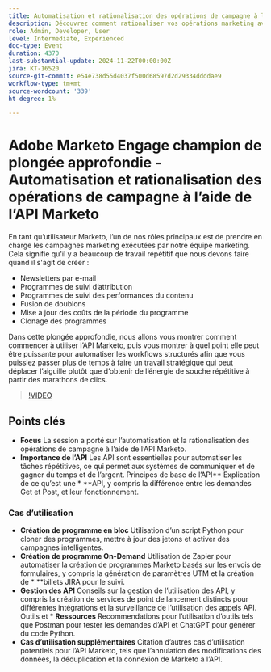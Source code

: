 ```yaml
---
title: Automatisation et rationalisation des opérations de campagne à l’aide de l’API Marketo
description: Découvrez comment rationaliser vos opérations marketing avec l’API Marketo dans cette présentation approfondie. Nous vous montrerons comment automatiser les tâches répétitives, telles que la création de newsletters par e-mail, de programmes de suivi, la fusion de doublons, la mise à jour des coûts du programme et les programmes de clonage, afin que vous puissiez vous concentrer sur les initiatives stratégiques.
role: Admin, Developer, User
level: Intermediate, Experienced
doc-type: Event
duration: 4370
last-substantial-update: 2024-11-22T00:00:00Z
jira: KT-16520
source-git-commit: e54e738d55d4037f500d68597d2d29334ddddae9
workflow-type: tm+mt
source-wordcount: '339'
ht-degree: 1%

---
```



# Adobe Marketo Engage champion de plongée approfondie - Automatisation et rationalisation des opérations de campagne à l’aide de l’API Marketo

En tant qu’utilisateur Marketo, l’un de nos rôles principaux est de prendre en charge les campagnes marketing exécutées par notre équipe marketing. Cela signifie qu&#39;il y a beaucoup de travail répétitif que nous devons faire quand il s&#39;agit de créer :

* Newsletters par e-mail
* Programmes de suivi d’attribution
* Programmes de suivi des performances du contenu
* Fusion de doublons
* Mise à jour des coûts de la période du programme
* Clonage des programmes

Dans cette plongée approfondie, nous allons vous montrer comment commencer à utiliser l’API Marketo, puis vous montrer à quel point elle peut être puissante pour automatiser les workflows structurés afin que vous puissiez passer plus de temps à faire un travail stratégique qui peut déplacer l’aiguille plutôt que d’obtenir de l’énergie de souche répétitive à partir des marathons de clics.

>[!VIDEO](https://video.tv.adobe.com/v/3440396/?learn=on&enablevpops)

## Points clés

* **Focus** La session a porté sur l’automatisation et la rationalisation des opérations de campagne à l’aide de l’API Marketo.
* **Importance de l’API** Les API sont essentielles pour automatiser les tâches répétitives, ce qui permet aux systèmes de communiquer et de gagner du temps et de l’argent. Principes de base de l’API** Explication de ce qu’est une * **API, y compris la différence entre les demandes Get et Post, et leur fonctionnement.

### Cas d’utilisation

* **Création de programme en bloc** Utilisation d’un script Python pour cloner des programmes, mettre à jour des jetons et activer des campagnes intelligentes. &#x200B;
* **Création de programme On-Demand** Utilisation de Zapier pour automatiser la création de programmes Marketo basés sur les envois de formulaires, y compris la génération de paramètres UTM et la création de * **billets JIRA pour le suivi.
* **Gestion des API** Conseils sur la gestion de l’utilisation des API, y compris la création de services de point de lancement distincts pour différentes intégrations et la surveillance de l’utilisation des appels API. Outils et * **Ressources** Recommendations pour l’utilisation d’outils tels que Postman pour tester les demandes d’API et ChatGPT pour générer du code Python.
* **Cas d’utilisation supplémentaires** Citation d’autres cas d’utilisation potentiels pour l’API Marketo, tels que l’annulation des modifications des données, la déduplication et la connexion de Marketo à l’API.